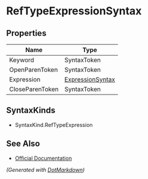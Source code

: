 # RefTypeExpressionSyntax

## Properties

| Name            | Type                                    |
| --------------- | --------------------------------------- |
| Keyword         | SyntaxToken                             |
| OpenParenToken  | SyntaxToken                             |
| Expression      | [ExpressionSyntax](ExpressionSyntax.md) |
| CloseParenToken | SyntaxToken                             |

## SyntaxKinds

* SyntaxKind\.RefTypeExpression

## See Also

* [Official Documentation](https://docs.microsoft.com/en-us/dotnet/api/microsoft.codeanalysis.csharp.syntax.reftypeexpressionsyntax)


*\(Generated with [DotMarkdown](http://github.com/JosefPihrt/DotMarkdown)\)*